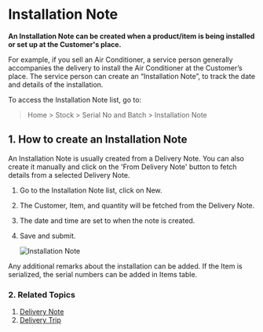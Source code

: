 <!-- add-breadcrumbs -->
# Installation Note

**An Installation Note can be created when a product/item is being installed or set up at the Customer's place.**

For example, if you sell an Air Conditioner, a service person generally accompanies the delivery to install the Air Conditioner at the Customer’s place. The service person can create an “Installation Note”, to track the date and details of the installation.

To access the Installation Note list, go to:
> Home > Stock > Serial No and Batch > Installation Note

## 1. How to create an Installation Note
An Installation Note is usually created from a Delivery Note. You can also create it manually and click on the 'From Delivery Note' button to fetch details from a selected Delivery Note.

1. Go to the Installation Note list, click on New.
1. The Customer, Item, and quantity will be fetched from the Delivery Note.
1. The date and time are set to when the note is created.
1. Save and submit.

    <img class="screenshot" alt="Installation Note" src="{{docs_base_url}}/v12/assets/img/stock/installation-note.png">

Any additional remarks about the installation can be added. If the Item is serialized, the serial numbers can be added in Items table.

### 2. Related Topics
1. [Delivery Note](/docs/user/manual/en/stock/delivery-note)
1. [Delivery Trip](/docs/user/manual/en/stock/delivery-trip)